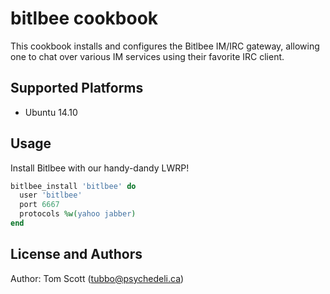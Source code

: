 # bitlbee cookbook

This cookbook installs and configures the Bitlbee IM/IRC gateway,
allowing one to chat over various IM services using their favorite IRC
client.

## Supported Platforms

- Ubuntu 14.10

## Usage

Install Bitlbee with our handy-dandy LWRP!

```ruby
bitlbee_install 'bitlbee' do
  user 'bitlbee'
  port 6667
  protocols %w(yahoo jabber)
end
```

## License and Authors

Author: Tom Scott (<tubbo@psychedeli.ca>)
